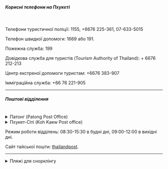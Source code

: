 ##### Корисні телефони на Пхукеті

</br>

Телефони туристичної поліції: 1155, +6676 225-361, 07-633-5015

Телефон швидкої допомоги: 1669 або 191.

Пожежна служба: 199

Довідкова служба для туристів (Tourism Authority of Thailand): + 6676 212-213

Центр екстреної допомоги туристам: +6676 383-907

Імміграційна служба: +66 76 221-905

***

##### Поштові відділення

</br>

<details>
<summary>Патонг (Patong Post Office)</summary>

Адреса: 41/1 Rat-U-Thit 200 Pee Road, Tambol Patong, Kathu, Phuket 83150

Телефон: +(66 76) 321-009

</details>

<details>
<summary>Пхукет-Сіті (Koh Kaew Post office)</summary>

Адреса: 158 Montree Road, Tambol Taladyai, Muang, Phuket 83000

Телефон: +(66 76) 443-081


</details>

Режим роботи відділень: 08:30-15:30 в будні дні, 09:00-12:00 в вихідні дні.

Сайт тайської пошти: [thailandpost](www.thailandpost.com).
***

<details>
<summary>Пляжі для снорклінгу</summary>

[Yanui Beach](https://www.google.com/maps/place/%E0%B9%8DYanui+Beach/@7.7676391,98.3061847,17z/data=!3m1!4b1!4m5!3m4!1s0x3050262033d171dd:0xb4bc6011ccaed7d7!8m2!3d7.7677554!4d98.3063724) - південна сторона острову.

<section>

Yanui рекомендований для купання з маленькими дітьми через відсутність хвиль.
</section>

</br>

[Банана](https://www.google.co.th/maps/place/8%C2%B002'31.4%22N+98%C2%B016'35.4%22E/@8.0420556,98.2765,369m/data=!3m2!1e3!4b1!4m4!3m3!8m2!3d8.0420556!4d98.2765) (північний захід Пхукету) - усамітнений пляж без шезлонгів та парасольок. Під'їзду до пляжу на машині немає, транспорт варто припаркувати біля дороги 4018 та зпуститися до пляжу пішки.










